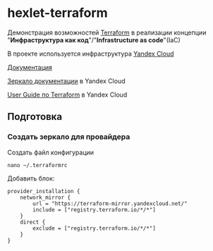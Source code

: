 # hexlet-terraform
Демонстрация возможностей [Terraform](https://www.terraform.io/) в реализации концепции "**Инфраструктура как код**"/"**Infrastructure as code**"(IaC) 

В проекте используется инфраструктура [Yandex Cloud](https://cloud.yandex.com/)

[Документация](https://registry.terraform.io/providers/yandex-cloud/yandex/latest/docs)

[Зеркало документации](https://terraform-provider.yandexcloud.net/) в Yandex Cloud

[User Guide по Terraform](https://cloud.yandex.ru/ru/docs/tutorials/infrastructure-management/terraform-quickstart#linux-macos_1) в Yandex Cloud
## Подготовка
### Создать зеркало для провайдера
Создать файл конфигурации

`nano ~/.terraformrc`

Добавить блок:

```
provider_installation {
    network_mirror {
        url = "https://terraform-mirror.yandexcloud.net/"
        include = ["registry.terraform.io/*/*"]
    }
    direct {
        exclude = ["registry.terraform.io/*/*"]
    }
}
```